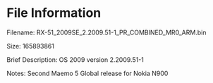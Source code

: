 # File Information
Filename: RX-51_2009SE_2.2009.51-1_PR_COMBINED_MR0_ARM.bin

Size: 165893861

Brief Description: OS 2009 version 2.2009.51-1

Notes: Second Maemo 5 Global release for Nokia N900
